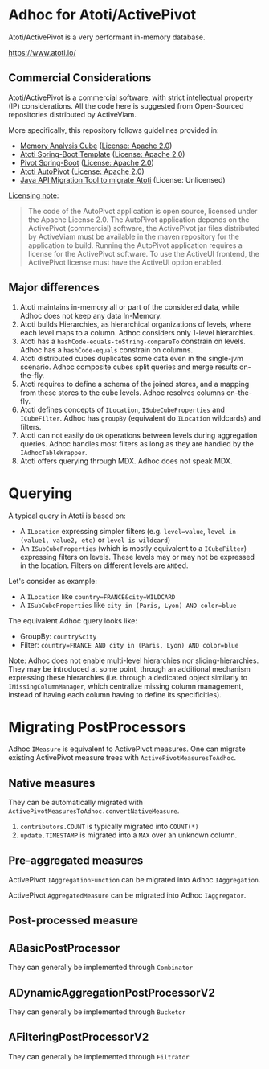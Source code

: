 # Adhoc for Atoti/ActivePivot

Atoti/ActivePivot is a very performant in-memory database.

https://www.atoti.io/

## Commercial Considerations

Atoti/ActivePivot is a commercial software, with strict intellectual property (IP) considerations. All the code here is
suggested from Open-Sourced repositories distributed by ActiveViam.

More specifically, this repository follows guidelines provided in:

- [Memory Analysis Cube](https://github.com/activeviam/mac) ([License: Apache 2.0](https://github.com/activeviam/mac/blob/main/LICENSE))
- [Atoti Spring-Boot Template](https://github.com/solven-eu/atoti-spring-boot-template) ([License: Apache 2.0](https://github.com/solven-eu/atoti-spring-boot-template/blob/6.1/LICENSE))
- [Pivot Spring-Boot](https://github.com/activeviam/pivot-spring-boot) ([License: Apache 2.0](https://github.com/activeviam/pivot-spring-boot/blob/6.1.0/LICENSE))
- [Atoti AutoPivot](https://github.com/activeviam/autopivot) ([License: Apache 2.0](https://github.com/activeviam/autopivot/blob/master/LICENSE))
- [Java API Migration Tool to migrate Atoti](https://github.com/activeviam/java-api-migration-tool) (License: Unlicensed)

[Licensing note](https://github.com/activeviam/autopivot?tab=readme-ov-file#licensing):

> The code of the AutoPivot application is open source, licensed under the Apache License 2.0. The AutoPivot application depends on the ActivePivot (commercial) software, the ActivePivot jar files distributed by ActiveViam must be available in the maven repository for the application to build. Running the AutoPivot application requires a license for the ActivePivot software. To use the ActiveUI frontend, the ActivePivot license must have the ActiveUI option enabled.

## Major differences

1. Atoti maintains in-memory all or part of the considered data, while Adhoc does not keep any data In-Memory.
2. Atoti builds Hierarchies, as hierarchical organizations of levels, where each level maps to a column. Adhoc considers only 1-level hierarchies.
3. Atoti has a `hashCode-equals-toString-compareTo` constrain on levels. Adhoc has a `hashCode-equals` constrain on columns.
4. Atoti distributed cubes duplicates some data even in the single-jvm scenario. Adhoc composite cubes split queries and merge results on-the-fly.
5. Atoti requires to define a schema of the joined stores, and a mapping from these stores to the cube levels. Adhoc resolves columns on-the-fly.
6. Atoti defines concepts of `ILocation`, `ISubeCubeProperties` and `ICubeFilter`. Adhoc has `groupBy` (equivalent do `ILocation` wildcards) and filters.
7. Atoti can not easily do `OR` operations between levels during aggregation queries. Adhoc handles most filters as long as they are handled by the `IAdhocTableWrapper`.
8. Atoti offers querying through MDX. Adhoc does not speak MDX.

# Querying

A typical query in Atoti is based on:

- A `ILocation` expressing simpler filters (e.g. `level=value`, `level in (value1, value2, etc)` or `level is wildcard`)
- An `ISubCubeProperties` (which is mostly equivalent to a `ICubeFilter`) expressing filters on levels. These levels may or may not be expressed in the location. Filters on different levels are `AND`ed.

Let's consider as example:

- A `ILocation` like `country=FRANCE&city=WILDCARD`
- A `ISubCubeProperties` like `city in (Paris, Lyon) AND color=blue`

The equivalent Adhoc query looks like:

- GroupBy: `country&city`
- Filter: `country=FRANCE AND city in (Paris, Lyon) AND color=blue`

Note: Adhoc does not enable multi-level hierarchies nor slicing-hierarchies. They may be introduced at some point, through an additional mechanism expressing these hierarchies (i.e. through a dedicated object similarly to `IMissingColumnManager`, which centralize missing column management, instead of having each column having to define its specificities).

# Migrating PostProcessors

Adhoc `IMeasure` is equivalent to ActivePivot measures. One can migrate existing ActivePivot measure trees with `ActivePivotMeasuresToAdhoc`.

## Native measures

They can be automatically migrated with `ActivePivotMeasuresToAdhoc.convertNativeMeasure`.

1. `contributors.COUNT` is typically migrated into `COUNT(*)`
2. `update.TIMESTAMP` is migrated into a `MAX` over an unknown column.

## Pre-aggregated measures

ActivePivot `IAggregationFunction` can be migrated into Adhoc `IAggregation`.

ActivePivot `AggregatedMeasure` can be migrated into Adhoc `IAggregator`.

## Post-processed measure

## ABasicPostProcessor

They can generally be implemented through `Combinator`

## ADynamicAggregationPostProcessorV2

They can generally be implemented through `Bucketor`

## AFilteringPostProcessorV2

They can generally be implemented through `Filtrator`